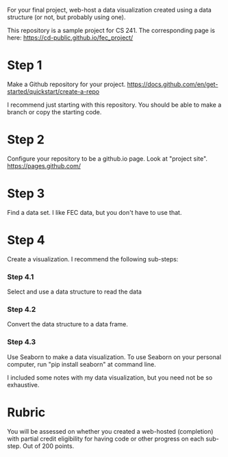 For your final project, web-host a data visualization created using a data structure (or not, but probably using one).

This repository is a sample project for CS 241.  The corresponding page is here: https://cd-public.github.io/fec_project/

# Step 1

Make a Github repository for your project. https://docs.github.com/en/get-started/quickstart/create-a-repo

I recommend just starting with this repository. You should be able to make a branch or copy the starting code.

# Step 2

Configure your repository to be a github.io page.  Look at "project site".  https://pages.github.com/

# Step 3

Find a data set. I like FEC data, but you don't have to use that.

# Step 4

Create a visualization.  I recommend the following sub-steps:

### Step 4.1

Select and use a data structure to read the data

### Step 4.2

Convert the data structure to a data frame.

### Step 4.3

Use Seaborn to make a data visualization.  To use Seaborn on your personal computer, run "pip install seaborn" at command line.

I included some notes with my data visualization, but you need not be so exhaustive.

# Rubric

You will be assessed on whether you created a web-hosted (completion) with partial credit eligibility for having code or other progress on each sub-step.  Out of 200 points.
